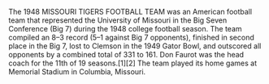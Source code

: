 The 1948 MISSOURI TIGERS FOOTBALL TEAM was an American football team that represented the University of Missouri in the Big Seven Conference (Big 7) during the 1948 college football season. The team compiled an 8–3 record (5–1 against Big 7 opponents), finished in second place in the Big 7, lost to Clemson in the 1949 Gator Bowl, and outscored all opponents by a combined total of 331 to 161. Don Faurot was the head coach for the 11th of 19 seasons.[1][2] The team played its home games at Memorial Stadium in Columbia, Missouri.
